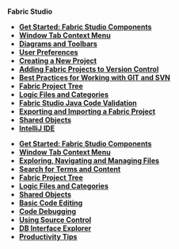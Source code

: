 <strong>Fabric Studio<strong>

<studio>
<ul>
<li><a href="/articles/04_fabric_studio/01_UI_components_and_menus.md">Get Started: Fabric Studio Components</a></li>
<li><a href="/articles/04_fabric_studio/02_window_tab_context_menu.md">Window Tab Context Menu</li>
<li><a href="/articles/04_fabric_studio/03_diagram_and_toolbars.md">Diagrams and Toolbars</li>
<li><a href="/articles/04_fabric_studio/04_user_preferences.md">User Preferences</a></li>
<li><a href="/articles/04_fabric_studio/05_creating_a_new_project.md">Creating a New Project</a></li>
<li><a href="/articles/04_fabric_studio/06_adding_fabric_projects_to_version_control.md">Adding Fabric Projects to Version Control</a></li>
<li><a href="/articles/04_fabric_studio/07_best_practices_for_working_with_GIT_and_SVN.md">Best Practices for Working with GIT and SVN</a></li>
<li><a href="/articles/04_fabric_studio/08_fabric_project_tree.md">Fabric Project Tree</a></li>
<li><a href="/articles/04_fabric_studio/09_logic_files_and_categories.md">Logic Files and Categories</a></li>
<li><a href="/articles/04_fabric_studio/10_fabric_studio_validating_java_code_within_a_project.md">Fabric Studio Java Code Validation</a></li></studio>
<li><a href="/articles/04_fabric_studio/11_fabric_studio_exporting_and_importing%20a_fabric_project.md">Exporting and Importing a Fabric Project</a></li>
<li><a href="/articles/04_fabric_studio/12_shared_objects.md">Shared Objects</a></li>
<li><a href="/articles/04_fabric_studio/04a_IntelliJ/01_intelliJ_overview.md">IntelliJ IDE</a></li>
</ul>
</studio>
<web>
<ul>
<li><a href="/articles/04_fabric_studio/01_UI_components_and_menus.md">Get Started: Fabric Studio Components</a></li>
<li><a href="/articles/04_fabric_studio/02_window_tab_context_menu.md">Window Tab Context Menu</li>
<li><a href="/articles/04_fabric_studio/21_web_file_explorer_and_navigation.md">Exploring, Navigating and Managing Files</a></li>
<li><a href="/articles/04_fabric_studio/22_web_search.md">Search for Terms and Content</a></li>
<li><a href="/articles/04_fabric_studio/08_fabric_project_tree.md">Fabric Project Tree</a></li>
<li><a href="/articles/04_fabric_studio/09_logic_files_and_categories.md">Logic Files and Categories</a></li>
<li><a href="/articles/04_fabric_studio/12_shared_objects.md">Shared Objects</a></li>
<li><a href="/articles/04_fabric_studio/26_web_basic_editing.md">Basic Code Editing</li>
<li><a href="/articles//04_fabric_studio/24_web_debug.md">Code Debugging</a></li> 
<li><a href="/articles/04_fabric_studio/23_web_versioncontrol.md">Using Source Control</a></li>
<li><a href="/articles//04_fabric_studio/25_web_data_explorer.md">DB Interface Explorer</a></li>
<li><a href="/articles//04_fabric_studio/27_web_productivity_tips.md">Productivity Tips</a></li>
</ul>
</web>
